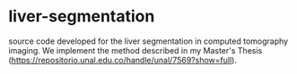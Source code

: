# liver-segmentation

source code developed for the liver segmentation in computed tomography imaging. We implement the method described in my Master's Thesis (https://repositorio.unal.edu.co/handle/unal/7569?show=full).
